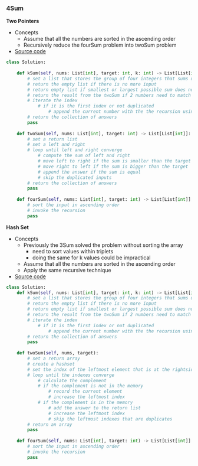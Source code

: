 ### 4Sum
**Two Pointers**
- Concepts
    - Assume that all the numbers are sorted in the ascending order
    - Recursively reduce the fourSum problem into twoSum problem 
- [Source code](source/TwoPointers.py)
```python
class Solution:
    
    def kSum(self, nums: List[int], target: int, k: int) -> List[List[int]]:
        # set a list that stores the group of four integers that sums up to the target
        # return the empty list if there is no more input
        # return empty list if smallest or largest possible sum does not cannot reach the target
        # return the result from the twoSum if 2 numbers need to match the target
        # iterate the index
            # if it is the first index or not duplicated
                # append the current number with the the recursion using reduced target and k 
        # return the collection of answers 
        pass    
    
    def twoSum(self, nums: List[int], target: int) -> List[List[int]]:
        # set a return list
        # set a left and right
        # loop until left and right converge
            # compute the sum of left and right
            # move left to right if the sum is smaller than the target
            # move right to left if the sum is bigger than the target
            # append the answer if the sum is equal
            # skip the duplicated inputs
        # return the collection of answers
        pass    
    
    def fourSum(self, nums: List[int], target: int) -> List[List[int]]:
        # sort the input in ascending order
        # invoke the recursion
        pass
```

**Hash Set**
- Concepts
    - Previously the 3Sum solved the problem without sorting the array
        - need to sort values within triplets
        - doing the same for k values could be impractical
    - Assume that all the numbers are sorted in the ascending order
    - Apply the same recursive technique
- [Source code](source/HashSet.py)
```python
class Solution:
    def kSum(self, nums: List[int], target: int, k: int) -> List[List[int]]:
        # set a list that stores the group of four integers that sums up to the target
        # return the empty list if there is no more input
        # return empty list if smallest or largest possible sum does not cannot reach the target
        # return the result from the twoSum if 2 numbers need to match the target
        # iterate the index
            # if it is the first index or not duplicated
                # append the current number with the the recursion using reduced target and k
        # return the collection of answers
        pass
    
    def twoSum(self, nums, target):
        # set a return array 
        # create a hashset
        # set the index of the leftmost element that is at the rightside of the current element
        # loop until the indexes converge
            # calculate the complement
            # if the complement is not in the memory
                # record the current element
                # increase the leftmost index
            # if the complement is in the memory
                # add the answer to the return list
                # increase the leftmost index
                # skip the leftmost indexes that are duplicates
        # return an array
        pass
    
    def fourSum(self, nums: List[int], target: int) -> List[List[int]]:
        # sort the input in ascending order
        # invoke the recursion
        pass
```